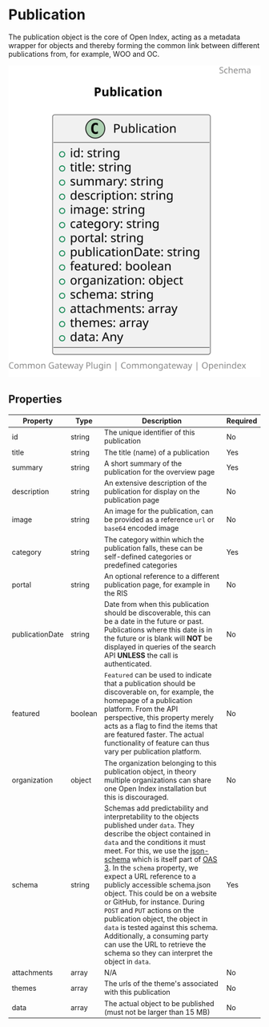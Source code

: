 # Publication

The publication object is the core of Open Index, acting as a metadata wrapper for objects and thereby forming the common link between different publications from, for example, WOO and OC.

![Class Diagram](https://github.com/CommonGateway/OpenIndex/blob/main/docs/schema/Publication.svg)

## Properties

| Property | Type | Description | Required |
|----------|------|-------------|----------|
| id | string | The unique identifier of this publication | No |
| title | string | The title (name) of a publication | Yes |
| summary | string | A short summary of the publication for the overview page | Yes |
| description | string | An extensive description of the publication for display on the publication page | No |
| image | string | An image for the publication, can be provided as a reference `url` or `base64` encoded image | No |
| category | string | The category within which the publication falls, these can be self-defined categories or predefined categories | Yes |
| portal | string | An optional reference to a different publication page, for example in the RIS | No |
| publicationDate | string | Date from when this publication should be discoverable, this can be a date in the future or past. Publications where this date is in the future or is blank will **NOT** be displayed in queries of the search API **UNLESS** the call is authenticated. | No |
| featured | boolean | `Featured` can be used to indicate that a publication should be discoverable on, for example, the homepage of a publication platform. From the API perspective, this property merely acts as a flag to find the items that are featured faster. The actual functionality of feature can thus vary per publication platform. | No |
| organization | object | The organization belonging to this publication object, in theory multiple organizations can share one Open Index installation but this is discouraged. | No |
| schema | string | Schemas add predictability and interpretability to the objects published under `data`. They describe the object contained in `data` and the conditions it must meet. For this, we use the [json-schema](https://json-schema.org/) which is itself part of [OAS 3](https://swagger.io/specification/). In the `schema` property, we expect a URL reference to a publicly accessible schema.json object. This could be on a website or GitHub, for instance. During `POST` and `PUT` actions on the publication object, the object in `data` is tested against this schema. Additionally, a consuming party can use the URL to retrieve the schema so they can interpret the object in `data`. | Yes |
| attachments | array | N/A | No |
| themes | array | The urls of the theme's associated with this publication | No |
| data | array | The actual object to be published (must not be larger than 15 MB) | No |
